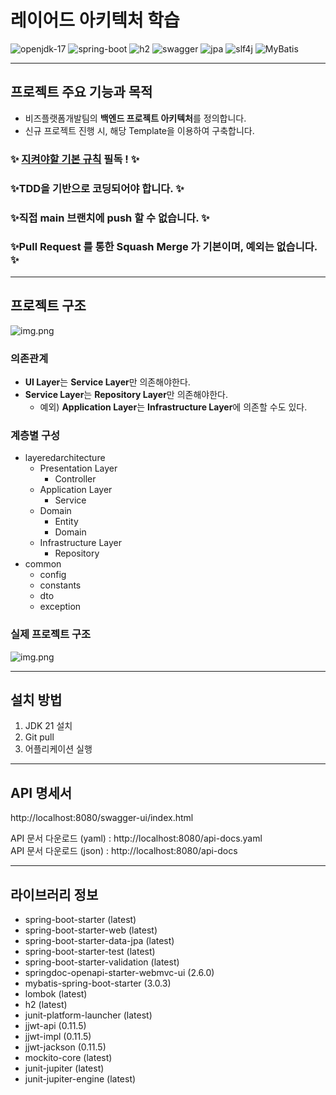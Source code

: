 # 레이어드 아키텍처 학습

<img src="https://img.shields.io/badge/openjdk_21-000000?style=for-the-badge&logo=openjdk&logoColor=white" alt="openjdk-17">
<img src="https://img.shields.io/badge/spring_boot-6DB33F?style=for-the-badge&logo=spring&logoColor=white" alt="spring-boot">
<img src="https://img.shields.io/badge/h2-4479A1?style=for-the-badge&logo=wikidata&logoColor=white" alt="h2">
<img src="https://img.shields.io/badge/swagger-85EA2D?style=for-the-badge&logo=swagger&logoColor=white" alt="swagger">
<img src="https://img.shields.io/badge/jpa-20336B?style=for-the-badge&logoColor=white" alt="jpa">
<img src="https://img.shields.io/badge/slf4j (with logback)-40AEF0?style=for-the-badge&logoColor=white" alt="slf4j">
<img src="https://img.shields.io/badge/MyBatis-ECD53F?style=for-the-badge&logoColor=white" alt="MyBatis">

---

## 프로젝트 주요 기능과 목적

- 비즈플랫폼개발팀의 **백엔드 프로젝트 아키텍처**를 정의합니다.
- 신규 프로젝트 진행 시, 해당 Template을 이용하여 구축합니다.

### ✨ [지켜야할 기본 규칙](https://dwedi.atlassian.net/wiki/spaces/BPD/pages/615875030/-+Spring) 필독 ! ✨

### ✨TDD을 기반으로 코딩되어야 합니다. ✨

### ✨직접 main 브랜치에 push 할 수 없습니다. ✨

### ✨Pull Request 를 통한 Squash Merge 가 기본이며, 예외는 없습니다. ✨

---

## 프로젝트 구조

![img.png](readme-image/layered-architecture.png)

### 의존관계

- **UI Layer**는 **Service Layer**만 의존해야한다.
- **Service Layer**는 **Repository Layer**만 의존해야한다.
    - 예외) **Application Layer**는 **Infrastructure Layer**에 의존할 수도 있다.

### 계층별 구성

- layeredarchitecture
    - Presentation Layer
        - Controller
    - Application Layer
        - Service
    - Domain
        - Entity
        - Domain
    - Infrastructure Layer
        - Repository
- common
    - config
    - constants
    - dto
    - exception

### 실제 프로젝트 구조

![img.png](readme-image/dongwha-project-structure.png)

---

## 설치 방법

1. JDK 21 설치
2. Git pull
3. 어플리케이션 실행

---

## API 명세서

http://localhost:8080/swagger-ui/index.html

API 문서 다운로드 (yaml) : http://localhost:8080/api-docs.yaml  
API 문서 다운로드 (json) : http://localhost:8080/api-docs

---

## 라이브러리 정보

- spring-boot-starter (latest)
- spring-boot-starter-web (latest)
- spring-boot-starter-data-jpa (latest)
- spring-boot-starter-test (latest)
- spring-boot-starter-validation (latest)
- springdoc-openapi-starter-webmvc-ui (2.6.0)
- mybatis-spring-boot-starter (3.0.3)
- lombok (latest)
- h2 (latest)
- junit-platform-launcher (latest)
- jjwt-api (0.11.5)
- jjwt-impl (0.11.5)
- jjwt-jackson (0.11.5)
- mockito-core (latest)
- junit-jupiter (latest)
- junit-jupiter-engine (latest)
